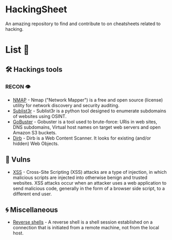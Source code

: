 # HackingSheet
An amazing repository to find and contribute to on cheatsheets related to hacking.
# List 📃
## 🛠️ Hackings tools
### RECON 👁️

- [NMAP](https://github.com/dherrera98/HackingSheet/blob/main/cheatsheets/tools/recon/nmap.md) - Nmap ("Network Mapper") is a free and open source (license) utility for network discovery and security auditing.
- [Sublist3r](https://github.com/dherrera98/HackingSheet/blob/main/cheatsheets/tools/recon/sublist3r.md) - Sublist3r is a python tool designed to enumerate subdomains of websites using OSINT.
- [GoBuster](https://github.com/dherrera98/HackingSheet/blob/main/cheatsheets/tools/recon/gobuster.md) - Gobuster is a tool used to brute-force: URis in web sites, DNS subdomains, Virtual host names on target web servers and open Amazon S3 buckets.
- [Dirb](https://github.com/dherrera98/HackingSheet/blob/main/cheatsheets/tools/recon/dirb.md) - Dirb is a Web Content Scanner. It looks for existing (and/or hidden) Web Objects.

## 🐛 Vulns
- [XSS](https://github.com/dherrera98/HackingSheet/blob/main/cheatsheets/vulns/xss.md) - Cross-Site Scripting (XSS) attacks are a type of injection, in which malicious scripts are injected into otherwise benign and trusted websites. XSS attacks occur when an attacker uses a web application to send malicious code, generally in the form of a browser side script, to a different end user.

## 🌀 Miscellaneous
- [Reverse shells](https://github.com/dherrera98/HackingSheet/blob/main/cheatsheets/miscellaneous/reverse_shells.md) - A reverse shell is a shell session established on a connection that is initiated from a remote machine, not from the local host.